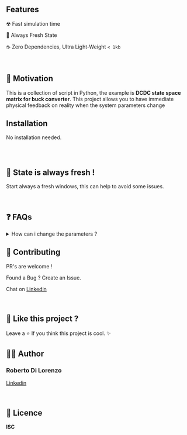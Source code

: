 
## Features

☢  Fast simulation time

🌿 Always Fresh State

☕ Zero Dependencies, Ultra Light-Weight `< 1kb`

<br/>




## 🌻 Motivation

This is a collection of script in Python, the example is **DCDC state space matrix for buck converter**.
This project allows you to have immediate physical feedback on reality when the system parameters change 


## Installation
No installation needed.

```bash

```
<br/>



## 🌿 State is always fresh !

Start always a fresh windows, this can help to avoid some issues.

<br/>

## ❓ FAQs

<!-- FAQ 1 -->
<details>
<summary>How can i change the parameters ? </summary>
<br/>

✅ **Yes, you can change**. Open the main python script file and change the values of the parameters.

❌ **Better not chage the code**.

#### Example

```python
C = 1uF
L= 10uH
```

---
</details>

## 💙 Contributing

PR's are welcome !

Found a Bug ? Create an Issue.

Chat on [Linkedin](https://www.linkedin.com/in/roberto-di-lorenzo-phd-0b841997/ "Roberto Di Lorenzo")

<br/>




## 💖 Like this project ?

Leave a ⭐ If you think this project is cool.
✨


## 👨‍💻 Author

### Roberto Di Lorenzo

[Linkedin](https://www.linkedin.com/in/roberto-di-lorenzo-phd-0b841997/ "Roberto Di Lorenzo")

<br/>


## 🍁 Licence

**ISC**
